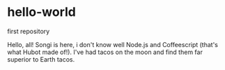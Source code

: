 # hello-world
first repository

Hello, all!
Songi is here, i don't know well Node.js and Coffeescript (that's what Hubot made of!).
I've had tacos on the moon and find them far superior to Earth tacos.

